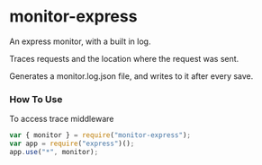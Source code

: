 # monitor-express

An express monitor, with a built in log.

Traces requests and the location where the request was sent.

Generates a monitor.log.json file, and writes to it after every save. 

### How To Use

To access trace middleware

```javascript
var { monitor } = require("monitor-express");
var app = require("express")();
app.use("*", monitor);
```
